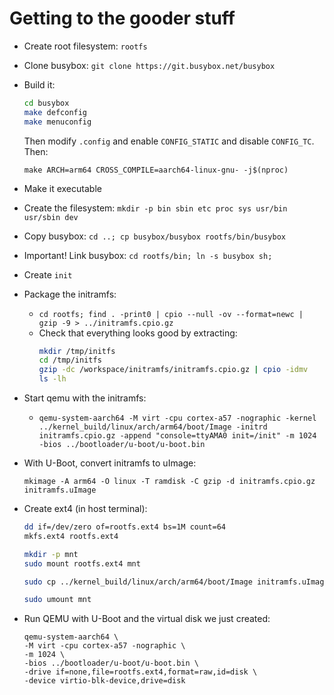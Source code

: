 # Getting to the gooder stuff

* Create root filesystem: `rootfs`
* Clone busybox: `git clone https://git.busybox.net/busybox`
* Build it:
    ```bash
    cd busybox
    make defconfig
    make menuconfig
    ```
    Then modify `.config` and enable `CONFIG_STATIC` and disable `CONFIG_TC`.
    Then:
    ```
    make ARCH=arm64 CROSS_COMPILE=aarch64-linux-gnu- -j$(nproc)
    ```
* Make it executable
* Create the filesystem: `mkdir -p bin sbin etc proc sys usr/bin usr/sbin dev`
* Copy busybox: `cd ..; cp busybox/busybox rootfs/bin/busybox`
* Important! Link busybox: `cd rootfs/bin; ln -s busybox sh;`
* Create `init`
* Package the initramfs:
    * `cd rootfs; find . -print0 | cpio --null -ov --format=newc | gzip -9 > ../initramfs.cpio.gz`
    * Check that everything looks good by extracting:
        ```bash
        mkdir /tmp/initfs
        cd /tmp/initfs
        gzip -dc /workspace/initramfs/initramfs.cpio.gz | cpio -idmv
        ls -lh
        ```
* Start qemu with the initramfs:
    * `qemu-system-aarch64 -M virt -cpu cortex-a57 -nographic -kernel ../kernel_build/linux/arch/arm64/boot/Image -initrd initramfs.cpio.gz -append "console=ttyAMA0 init=/init" -m 1024 -bios ../bootloader/u-boot/u-boot.bin`

* With U-Boot, convert initramfs to uImage:
    ```
    mkimage -A arm64 -O linux -T ramdisk -C gzip -d initramfs.cpio.gz initramfs.uImage
    ```

* Create ext4 (in host terminal):
    ```bash
    dd if=/dev/zero of=rootfs.ext4 bs=1M count=64
    mkfs.ext4 rootfs.ext4

    mkdir -p mnt
    sudo mount rootfs.ext4 mnt

    sudo cp ../kernel_build/linux/arch/arm64/boot/Image initramfs.uImage ../device_tree/qemu-default.dtb mnt/

    sudo umount mnt
    ```

* Run QEMU with U-Boot and the virtual disk we just created:
    ```
    qemu-system-aarch64 \
    -M virt -cpu cortex-a57 -nographic \
    -m 1024 \
    -bios ../bootloader/u-boot/u-boot.bin \
    -drive if=none,file=rootfs.ext4,format=raw,id=disk \
    -device virtio-blk-device,drive=disk
    ```

